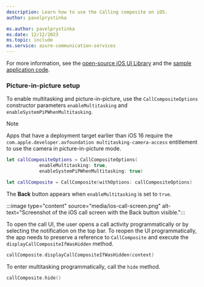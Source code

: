 ```yaml
---
description: Learn how to use the Calling composite on iOS.
author: pavelprystinka

ms.author: pavelprystinka
ms.date: 12/12/2023
ms.topic: include
ms.service: azure-communication-services
---
```


For more information, see the [open-source iOS UI Library](https://github.com/Azure/communication-ui-library-ios) and the [sample application code](https://github.com/Azure-Samples/communication-services-ios-quickstarts/tree/main/ui-calling).

### Picture-in-picture setup

To enable multitasking and picture-in-picture, use the `CallCompositeOptions` constructor parameters `enableMultitasking` and `enableSystemPiPWhenMultitasking`.

> [!NOTE]
> Apps that have a deployment target earlier than iOS 16 require the `com.apple.developer.avfoundation multitasking-camera-access` entitlement to use the camera in picture-in-picture mode.

```swift
let callCompositeOptions = CallCompositeOptions(
            enableMultitasking: true,
            enableSystemPiPWhenMultitasking: true)

let callComposite = CallComposite(withOptions: callCompositeOptions)
```

The **Back** button appears when `enableMultitasking` is set to `true`.

:::image type="content" source="media/ios-call-screen.png" alt-text="Screenshot of the iOS call screen with the Back button visible.":::

To open the call UI, the user opens a call activity programmatically or by selecting the notification on the top bar. To reopen the UI programmatically, the app needs to preserve a reference to `CallComposite` and execute the `displayCallCompositeIfWasHidden` method.

```swift
callComposite.displayCallCompositeIfWasHidden(context)
```

To enter multitasking programmatically, call the `hide` method.

```swift
callComposite.hide()
```
